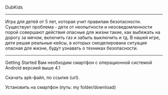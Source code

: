 
DubKids
________________________________________________________________

Игра для детей от 5 лет, которая учит правилам безопасности. 
Существует проблема - дети от неопытности и неосведомленности порой совершают действия опасные для жизни такие, как выбежать на дорогу за мячом, включить газ и забыть выключить и тд.  В нашей игре, дети решая реальные кейсы, в которых смоделирована ситуация опасная для жизни, будут узнавать о техниках безопасности.

________________________________________________________________

Getting Started
Вам необходим смартфон с операционной системой Android версией выше 4.1

Скачать apk-файл, по ссылке (url).

Установить на смартфон (путь: my folder/download)

